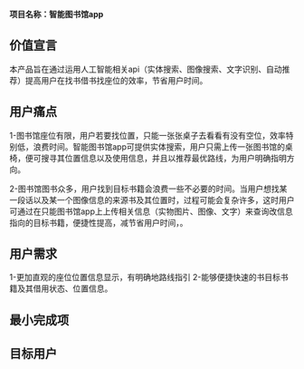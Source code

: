 **项目名称：智能图书馆app**
## 
## 价值宣言

本产品旨在通过运用人工智能相关api（实体搜索、图像搜索、文字识别、自动推荐）提高用户在找书借书找座位的效率，节省用户时间。

## 用户痛点
1-图书馆座位有限，用户若要找位置，只能一张张桌子去看看有没有空位，效率特别低，浪费时间。智能图书馆app可提供实体搜索，用户只需上传一张图书馆的桌椅，便可搜寻其位置信息以及使用信息，并且以推荐最优路线，为用户明确指明方向。

2-图书馆图书众多，用户找到目标书籍会浪费一些不必要的时间。当用户想找某一段话以及某一个图像信息的来源书及其位置时，过程可能会复杂许多，这时用户可通过在只能图书馆app上上传相关信息（实物图片、图像、文字）来查询改信息指向的目标书籍，便捷性提高，减节省用户时间，。

## 用户需求
1-更加直观的座位位置信息显示，有明确地路线指引
2-能够便捷快速的书目标书籍及其借用状态、位置信息。


## 最小完成项

## 目标用户



